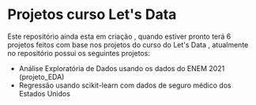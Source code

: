 # Projetos curso Let's Data

Este repositório ainda esta em criação , quando estiver pronto terá 6 projetos feitos com base nos projetos do curso do Let's Data , atualmente no repositório possui os seguintes projetos:
-  Análise Exploratória de Dados usando os dados do ENEM 2021 (projeto_EDA)
- Regressão usando scikit-learn com dados de seguro médico dos Estados Unidos
